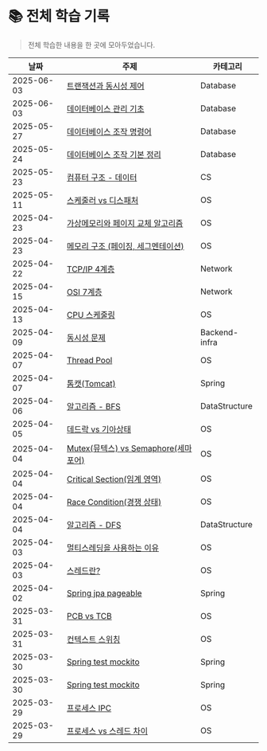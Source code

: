 # 📚 전체 학습 기록

> 전체 학습한 내용을 한 곳에 모아두었습니다.

| 날짜       | 주제                          | 카테고리 |
|------------|-------------------------------|----------|
| 2025-06-03 | [트랜잭션과 동시성 제어](Database/database_transaction.md) | Database |
| 2025-06-03 | [데이터베이스 관리 기초](Database/database_management.md) | Database |
| 2025-05-27 | [데이터베이스 조작 명령어](Database/database_operation_basic_2.md) | Database |
| 2025-05-24 | [데이터베이스 조작 기본 정리](Database/database_operation_basic.md) | Database |
| 2025-05-23 | [컴퓨터 구조 - 데이터](ComputerStructure/data.md) | CS |
| 2025-05-11 | [스케줄러 vs 디스패처](OS/scheduler-vs-dispatcher.md) | OS |
| 2025-04-23 | [가상메모리와 페이지 교체 알고리즘](OS/memory-mangement/virtual-and-page-replacement.md) | OS |
| 2025-04-23 | [메모리 구조 (페이징, 세그멘테이션)](OS/memory-mangement/paging-segmentation.md) | OS |
| 2025-04-22 | [TCP/IP 4계층](Network/tcp-ip-4-layer.md) | Network |
| 2025-04-15 | [OSI 7계층](Network/osi-7-layer.md) | Network |
| 2025-04-13 | [CPU 스케줄링](OS/scheduling/cpu-scheduling.md) | OS |
| 2025-04-09 | [동시성 문제](Backend-infra/concurrency.md) | Backend-infra |
| 2025-04-07 | [Thread Pool](OS/multithreading/thread-pool.md) | OS |
| 2025-04-07 | [톰캣(Tomcat)](Spring/webserver/tomcat.md) | Spring |
| 2025-04-06 | [알고리즘 - BFS](DataStructure/bfs.md) | DataStructure |
| 2025-04-05 | [데드락 vs 기아상태](OS/synchronization/deadlock-and-starvation.md) | OS |
| 2025-04-04 | [Mutex(뮤텍스) vs Semaphore(세마포어)](OS/synchronization/mutex-vs-semaphore.md) | OS |
| 2025-04-04 | [Critical Section(임계 영역)](OS/synchronization/critical-section.md) | OS |
| 2025-04-04 | [Race Condition(경쟁 상태)](OS/synchronization/race-condition.md) | OS |
| 2025-04-04 | [알고리즘 - DFS](DataStructure/dfs.md) | DataStructure |
| 2025-04-03 | [멀티스레딩을 사용하는 이유](OS/multithreading/why-ues-multithreading.md) | OS |
| 2025-04-03 | [스레드란?](OS/multithreading/thread.md) | OS |
| 2025-04-02 | [Spring jpa pageable](Spring/jpa/pageable.md) | Spring |
| 2025-03-31 | [PCB vs TCB](OS/pcb-vs-tcb.md) | OS |
| 2025-03-31 | [컨텍스트 스위칭](OS/context-swwitching.md) | OS |
| 2025-03-30 | [Spring test mockito](Spring/mockito-any().md) | Spring |
| 2025-03-30 | [Spring test mockito](Spring/mockito-annotation.md) | Spring |
| 2025-03-29 | [프로세스 IPC](OS/IPC.md) | OS |
| 2025-03-29 | [프로세스 vs 스레드 차이](OS/process-vs-thread.md) | OS |